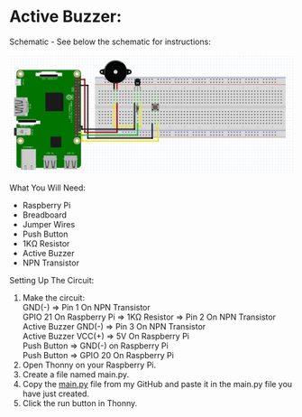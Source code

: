 # Active Buzzer:
Schematic - See below the schematic for instructions:
 
![](Schematic.png)
 
What You Will Need:
- Raspberry Pi
- Breadboard
- Jumper Wires
- Push Button
- 1KΩ Resistor
- Active Buzzer
- NPN Transistor

Setting Up The Circuit:
1. Make the circuit: \
   GND(-) => Pin 1 On NPN Transistor \
   GPIO 21 On Raspberry Pi => 1KΩ Resistor => Pin 2 On NPN Transistor \
   Active Buzzer GND(-) => Pin 3 On NPN Transistor \
   Active Buzzer VCC(+) => 5V On Raspberry Pi \
   Push Button => GND(-) on Raspberry Pi \
   Push Button => GPIO 20 On Raspberry Pi
2. Open Thonny on your Raspberry Pi.
3. Create a file named main.py.
4. Copy the [main.py](main.py) file from my GitHub and paste it in the main.py file you have just created.
5. Click the run button in Thonny.
